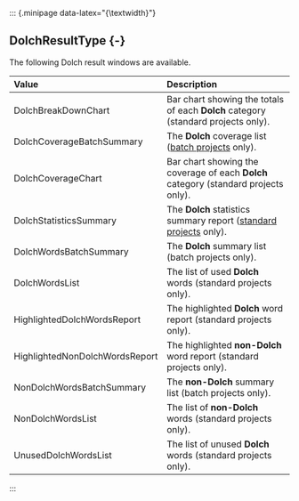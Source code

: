 ::: {.minipage data-latex="{\textwidth}"}
## DolchResultType {-}

The following Dolch result windows are available.

**Value**   |   **Description**
| :-- | :-- |
DolchBreakDownChart   |   Bar chart showing the totals of each **Dolch** category (standard projects only).
DolchCoverageBatchSummary   |   The **Dolch** coverage list ([batch projects](#batchproject) only).
DolchCoverageChart   |   Bar chart showing the coverage of each **Dolch** category (standard projects only).
DolchStatisticsSummary   |   The **Dolch** statistics summary report ([standard projects](#standardproject) only).
DolchWordsBatchSummary   |   The **Dolch** summary list (batch projects only).
DolchWordsList   |   The list of used **Dolch** words (standard projects only).
HighlightedDolchWordsReport   |   The highlighted **Dolch** word report (standard projects only).
HighlightedNonDolchWordsReport   |   The highlighted **non-Dolch** word report (standard projects only).
NonDolchWordsBatchSummary   |   The **non-Dolch** summary list (batch projects only).
NonDolchWordsList   |   The list of **non-Dolch** words (standard projects only).
UnusedDolchWordsList   |   The list of unused **Dolch** words (standard projects only).
:::

